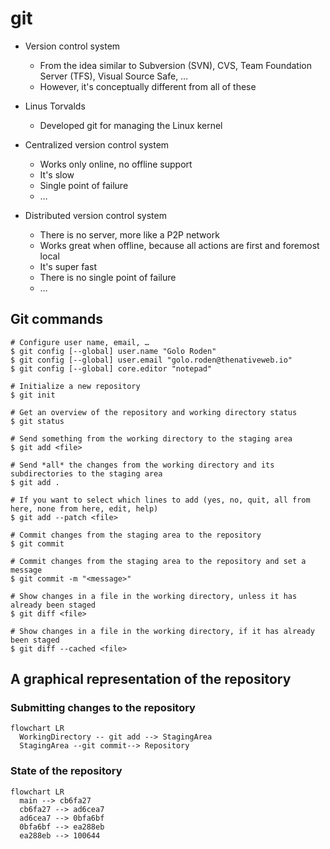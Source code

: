 # git

- Version control system
  - From the idea similar to Subversion (SVN), CVS, Team Foundation Server (TFS), Visual Source Safe, …
  - However, it's conceptually different from all of these
- Linus Torvalds
  - Developed git for managing the Linux kernel

- Centralized version control system
  - Works only online, no offline support
  - It's slow
  - Single point of failure
  - …

- Distributed version control system
  - There is no server, more like a P2P network
  - Works great when offline, because all actions are first and foremost local
  - It's super fast
  - There is no single point of failure
  - …

## Git commands

```shell
# Configure user name, email, …
$ git config [--global] user.name "Golo Roden"
$ git config [--global] user.email "golo.roden@thenativeweb.io"
$ git config [--global] core.editor "notepad"

# Initialize a new repository
$ git init

# Get an overview of the repository and working directory status
$ git status

# Send something from the working directory to the staging area
$ git add <file>

# Send *all* the changes from the working directory and its subdirectories to the staging area
$ git add .

# If you want to select which lines to add (yes, no, quit, all from here, none from here, edit, help)
$ git add --patch <file>

# Commit changes from the staging area to the repository
$ git commit

# Commit changes from the staging area to the repository and set a message
$ git commit -m "<message>"

# Show changes in a file in the working directory, unless it has already been staged
$ git diff <file>

# Show changes in a file in the working directory, if it has already been staged
$ git diff --cached <file>
```

## A graphical representation of the repository

### Submitting changes to the repository

```mermaid
flowchart LR
  WorkingDirectory -- git add --> StagingArea
  StagingArea --git commit--> Repository
```

### State of the repository

```mermaid
flowchart LR
  main --> cb6fa27
  cb6fa27 --> ad6cea7
  ad6cea7 --> 0bfa6bf
  0bfa6bf --> ea288eb
  ea288eb --> 100644
```
